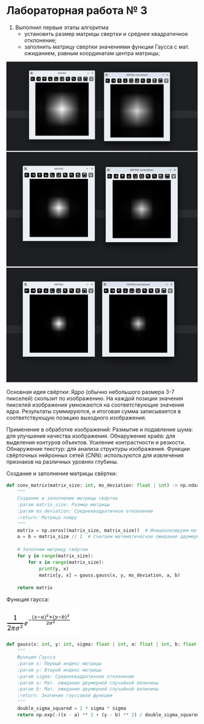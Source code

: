 # Лабораторная работа № 3

1. Выполнил первые этапы алгоритма
    - установить размер матрицы свертки и среднее квадратичное
отклонение;
    - заполнить матрицу свертки значениями функции Гаусса с мат.
ожиданием, равным координатам центра матрицы;

![image](images/1.png)
![image](images/2.png)
![image](images/3.png)

Основная идея свёртки:
Ядро (обычно небольшого размера 3-7 пикселей) скользит по изображению.
На каждой позиции значения пикселей изображения умножаются на соответствующие значения ядра.
Результаты суммируются, и итоговая сумма записывается в соответствующую позицию выходного изображения.

Применение в обработке изображений:
   Размытие и подавление шума: для улучшения качества изображения.
   Обнаружение краёв: для выделения контуров объектов.
   Усиление контрастности и резкости.
   Обнаружение текстур: для анализа структуры изображения.
   Функции свёрточных нейронных сетей (CNN): используются для извлечения признаков на различных уровнях глубины.

Создание и заполнение матрицы свёртки:

```python
def conv_matrix(matrix_size: int, ms_deviation: float | int) -> np.ndarray:
    """
    Создание и заполнение матрицы свёртки
    :param matrix_size: Размер матрицы
    :param ms_deviation: Среднеквадратичное отклонение
    :return: Матрица numpy
    """
    matrix = np.zeros((matrix_size, matrix_size))  # Инициализируем матрицу нулями
    a = b = matrix_size // 2  # Считаем математическое ожидание двумерной случайной величины

    # Заполяем матрицу свёртки
    for y in range(matrix_size):
        for x in range(matrix_size):
            print(y, x)
            matrix[y, x] = gauss.gauss(x, y, ms_deviation, a, b)

    return matrix
```

Функция гаусса:

![image](images/4.png)

```python
def gauss(x: int, y: int, sigma: float | int, a: float | int, b: float | int) -> float:
    """
    Функция Гаусса
    :param x: Первый индекс матрицы
    :param y: Второй индекс матрицы
    :param sigma: Среднеквадратичное отклонение
    :param a: Мат. ожидание двумерной случайной величины
    :param b: Мат. ожидание двумерной случайной величины
    :return: Значение гауссовой функции
    """
    double_sigma_squared = 2 * sigma * sigma
    return np.exp(-((x - a) ** 2 + (y - b) ** 2) / double_sigma_squared) / (np.pi * double_sigma_squared)
```


